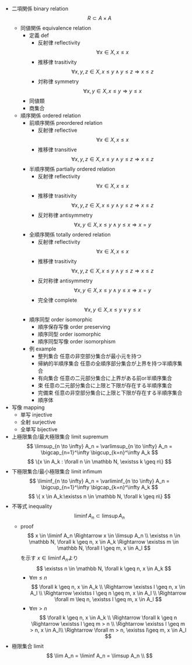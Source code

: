 - 二項関係 binary relation
    $$
    R \subset A \times A
    $$
    - 同値関係 equivalence relation
        - 定義 def
            - 反射律 reflectivity
                $$
                \forall x \in X, x \leq x
                $$
            - 推移律 trasitivity
                $$
                \forall x, y, z \in X, x \leq y \land y \leq z \Rightarrow x \leq z
                $$
            - 対称律 symmetry
                $$
                \forall x, y \in X, x \leq y \Rightarrow y \leq x
                $$
        - 同値類
        - 商集合
    - 順序関係 ordered relation
        - 前順序関係 preordered relation
            - 反射律 reflective
                $$
                \forall x \in X, x \leq x
                $$
            - 推移律 transitive
                $$
                \forall x, y, z \in X, x \leq y \land y \leq z \Rightarrow x \leq z
                $$
        - 半順序関係 partially ordered relation
            - 反射律 reflectivity
                $$
                \forall x \in X, x \leq x
                $$
            - 推移律 trasitivity
                $$
                \forall x, y, z \in X, x \leq y \land y \leq z \Rightarrow x \leq z
                $$
            - 反対称律 antisymmetry
                $$
                \forall x, y \in X, x \leq y \land y \leq x \Rightarrow x = y
                $$
        - 全順序関係 totally ordered relation
            - 反射律 reflectivity
                $$
                \forall x \in X, x \leq x
                $$
            - 推移律 trasitivity
                $$
                \forall x, y, z \in X, x \leq y \land y \leq z \Rightarrow x \leq z
                $$
            - 反対称律 antisymmetry
                $$
                \forall x, y \in X, x \leq y \land y \leq x \Rightarrow x = y
                $$
            - 完全律 complete
                $$
                \forall x, y \in X, x \leq y \lor y \leq x
                $$
        - 順序同型 order isomorphic
            - 順序保存写像 order preserving
            - 順序同型 order isomorphic
            - 順序同型写像 order isomorphism
        - 例 example
            - 整列集合
                任意の非空部分集合が最小元を持つ
            - 帰納的半順序集合
                任意の全順序部分集合が上界を持つ半順序集合
            - 有向集合
                任意の二元部分集合に上界がある前or半順序集合
            - 束
                任意の二元部分集合に上限と下限が存在する半順序集合
            - 完備束
                任意の非空部分集合に上限と下限が存在する半順序集合
            - 順序体
- 写像 mapping
    - 単写 injective
    - 全射 surjective
    - 全単写 bijective
- 上極限集合/最大極限集合 limit supremum
    $$
    \limsup_{n \to \infty} A_n = 
    \varlimsup_{n \to \infty} A_n = \bigcap_{n=1}^\infty \bigcup_{k=n}^\infty A_k
    $$
    $$
    \{x \in A_k : \forall n \in \mathbb N, \existss k \geq n\}
    $$
- 下極限集合/最小極限集合 limit infimum
    $$
    \liminf_{n \to \infty} A_n =
    \varliminf_{n \to \infty} A_n =
    \bigcup_{n=1}^\infty \bigcap_{k=n}^\infty A_k
    $$
    $$
    \{ x \in A_k:\existss n \in \mathbb N, \forall k \geq n\}
    $$
- 不等式 inequality
    $$
    \liminf A_n \subset \limsup A_n
    $$
    - proof
        $$
        x \in \liminf A_n \Rightarrow x \in \limsup A_n \\
        \existss n \in \mathbb N, \forall k \geq n, x \in A_k 
        \Rightarrow 
        \existss m \in \mathbb N, \forall l \geq m, x \in A_l
        $$
        を示す
        $x \in \liminf A_n$より
        $$
        \existss n \in \mathbb N, \forall k \geq n, x \in A_k
        $$
        - $\forall m \leq n$
            $$
            \forall k \geq n, x \in A_k 
            \\
            \Rightarrow
            \existss l \geq n, x \in A_l
            \\
            \Rightarrow
            \existss l \geq n \geq m, x \in A_l 
            \\
            \Rightarrow
            \forall m \leq n, \existss l \geq m, x \in A_l
            $$
        - $\forall m > n$
            $$
            \forall k \geq n, x \in A_k 
            \\
            \Rightarrow 
            \forall k \geq n \Rightarrow \existss l \geq m > n \\
            \Rightarrow \existss l \geq m > n, x \in A_l\\
            \Rightarrow \forall m > n, \existss l\geq m,  x \in A_l
            $$
- 極限集合 limit
    $$
    \lim A_n = \liminf A_n = \limsup A_n \\
    $$